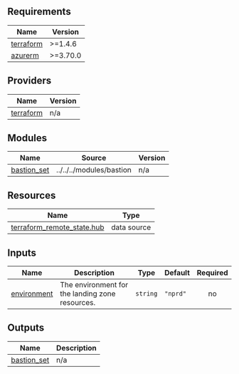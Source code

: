 ## Requirements

| Name | Version |
|------|---------|
| <a name="requirement_terraform"></a> [terraform](#requirement\_terraform) | >=1.4.6 |
| <a name="requirement_azurerm"></a> [azurerm](#requirement\_azurerm) | >=3.70.0 |

## Providers

| Name | Version |
|------|---------|
| <a name="provider_terraform"></a> [terraform](#provider\_terraform) | n/a |

## Modules

| Name | Source | Version |
|------|--------|---------|
| <a name="module_bastion_set"></a> [bastion\_set](#module\_bastion\_set) | ../../../modules/bastion | n/a |

## Resources

| Name | Type |
|------|------|
| [terraform_remote_state.hub](https://registry.terraform.io/providers/hashicorp/terraform/latest/docs/data-sources/remote_state) | data source |

## Inputs

| Name | Description | Type | Default | Required |
|------|-------------|------|---------|:--------:|
| <a name="input_environment"></a> [environment](#input\_environment) | The environment for the landing zone resources. | `string` | `"nprd"` | no |

## Outputs

| Name | Description |
|------|-------------|
| <a name="output_bastion_set"></a> [bastion\_set](#output\_bastion\_set) | n/a |
